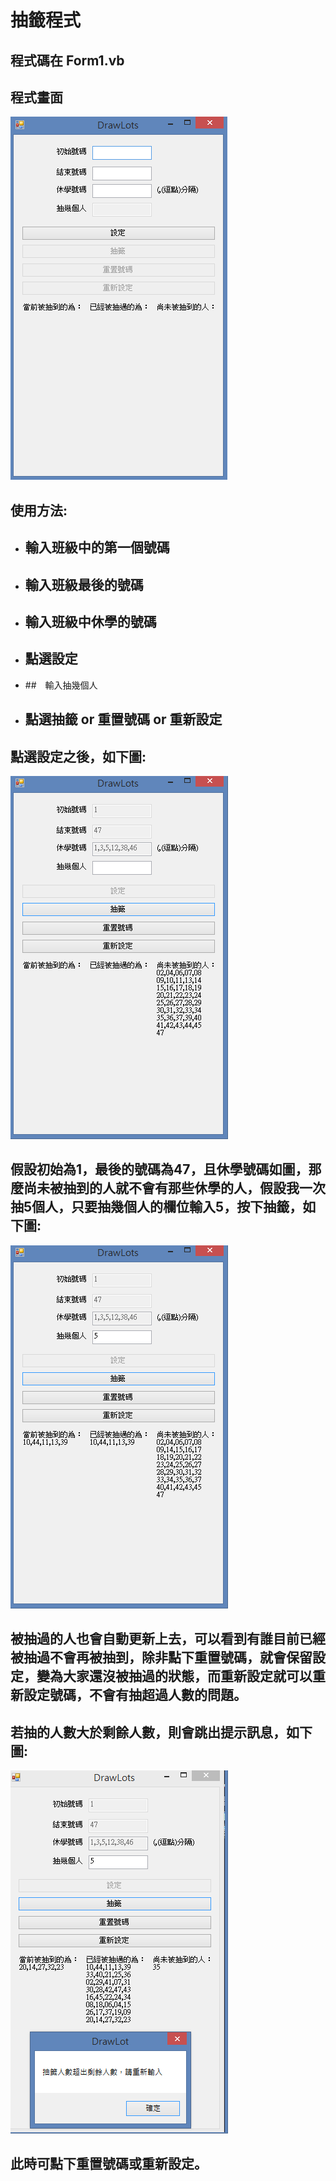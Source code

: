 # 抽籤程式
## 程式碼在 Form1.vb

## 程式畫面

![init](img/init.png)

## 使用方法:
* ## 輸入班級中的第一個號碼
* ## 輸入班級最後的號碼
* ## 輸入班級中休學的號碼
* ## 點選設定
* ##　輸入抽幾個人
* ## 點選抽籤 or 重置號碼 or 重新設定
## 點選設定之後，如下圖:
![setting](img/setting.png)
## 假設初始為1，最後的號碼為47，且休學號碼如圖，那麼尚未被抽到的人就不會有那些休學的人，假設我一次抽5個人，只要抽幾個人的欄位輸入5，按下抽籤，如下圖:
![get5](img/get5.png)
## 被抽過的人也會自動更新上去，可以看到有誰目前已經被抽過不會再被抽到，除非點下重置號碼，就會保留設定，變為大家還沒被抽過的狀態，而重新設定就可以重新設定號碼，不會有抽超過人數的問題。
## 若抽的人數大於剩餘人數，則會跳出提示訊息，如下圖:
![overflow](img/overflow.png)
## 此時可點下重置號碼或重新設定。
